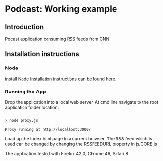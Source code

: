 # Podcast: Working example

## Introduction

Pocast application consuming RSS feeds from CNN

## Installation instructions

### Node
[install Node](https://nodejs.org/en/)  [Installation instructions can be found here.](http://howtonode.org/how-to-install-nodejs)



### Running the App

Drop the application into a local web server.
At cmd line navigate to the root application folder location:

```sh

> node proxy.js

Proxy running at http://localhost:3000/
```


Load up the index.html page in a current browser.
The RSS feed which is used can be changed by changing the RSSFEEDURL property in js/CORE.js


The application tested with Firefox 42.0, Chrome 46, Safari 8
